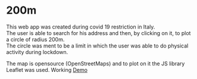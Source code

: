 # 200m

This web app was created during covid 19 restriction in Italy.</br>
The user is able to search for his address and then, by clicking on it, to plot a circle of radius 200m.</br>
The circle was ment to be a limit in which the user was able to do physical activity during lockdown.</br>

The map is opensource (OpenStreetMaps) and to plot on it the JS library Leaflet was used.
Working <a href="http://prova12345aaa.altervista.org/200m/">Demo</a>

